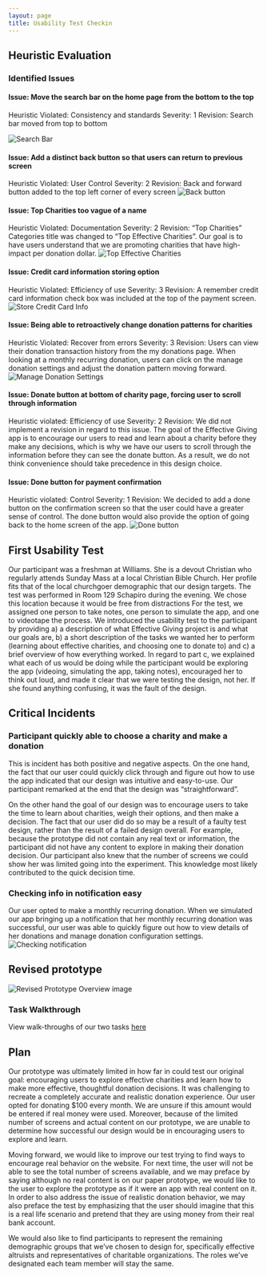 ```yaml
---
layout: page
title: Usability Test Checkin
---
```


## Heuristic Evaluation

### Identified Issues
#### Issue: Move the search bar on the home page from the bottom to the top  
Heuristic Violated: Consistency and standards
Severity: 1
Revision: Search bar moved from top to bottom  

![Search Bar](./img/File_0011.jpeg)

#### Issue: Add a distinct back button so that users can return to previous screen
Heuristic Violated: User Control
Severity: 2
Revision: Back and forward button added to the top left corner of every screen
![Back button](./img/File_007.jpeg)
#### Issue: Top Charities too vague of a name
Heuristic Violated: Documentation
Severity: 2
Revision: “Top Charities” Categories title was changed to “Top Effective Charities”. Our goal is to have users understand that we are promoting charities that have high-impact per donation dollar.
![Top Effective Charities](./img/File_004.jpeg)
#### Issue: Credit card information storing option
Heuristic Violated: Efficiency of use
Severity: 3
Revision: A remember credit card information check box was included at the top of the payment screen.
![Store Credit Card Info](./img/File_002.jpeg)
#### Issue: Being able to retroactively change donation patterns for charities  
Heuristic Violated: Recover from errors
Severity: 3
Revision: Users can view their donation transaction history from the my donations page. When looking at a monthly recurring donation, users can click on the manage donation settings and adjust the donation pattern moving forward.
![Manage Donation Settings](./img/File_005.jpeg)
#### Issue: Donate button at bottom of charity page, forcing user to scroll through information
Heuristic violated: Efficiency of use
Severity: 2
Revision: We did not implement a revision in regard to this issue. The goal of the Effective Giving app is to encourage our users to read and learn about a charity before they make any decisions, which is why we have our users to scroll through the information before they can see the donate button. As a result, we do not think convenience should take precedence in this design choice.

#### Issue: Done button for payment confirmation
Heuristic violated: Control
Severity: 1
Revision: We decided to add a done button on the confirmation screen so that the user could have a greater sense of control.
The done button would also provide the option of going back to the home screen of the app.
![Done button](./img/File_000.jpeg)

## First Usability Test
Our participant was a freshman at Williams. She is a devout Christian who regularly attends Sunday Mass at a local Christian Bible Church. Her profile fits that of the local churchgoer demographic that our design targets. The test was performed in Room 129 Schapiro during the evening. We chose this location because it would be free from distractions
For the test, we assigned one person to take notes, one person to simulate the app, and one to videotape the process. We introduced the usability test to the participant by providing a) a description of what Effective Giving project is and what our goals are, b) a short description of the tasks we wanted her to perform (learning about effective charities, and choosing one to donate to) and c) a brief overview of how everything worked. In regard to part c, we explained what each of us would be doing while the participant would be exploring the app (videoing, simulating the app, taking notes), encouraged her to think out loud, and made it clear that we were testing the design, not her. If she found anything confusing, it was the fault of the design.

## Critical Incidents
### Participant quickly able to choose a charity and make a donation
This is incident has both positive and negative aspects. On the one hand, the fact that our user could quickly click through and figure out how to use the app indicated that our design was intuitive and easy-to-use. Our participant remarked at the end that the design was “straightforward”.

On the other hand the goal of our design was to encourage users to take the time to learn about charities, weigh their options, and then make a decision. The fact that our user did do so may be a result of a faulty test design, rather than the result of a failed design overall. For example, because the prototype did not contain any real text or information, the participant did not have any content to explore in making their donation decision. Our participant also knew that the number of screens we could show her was limited going into the experiment. This knowledge most likely contributed to the quick decision time.


### Checking info in notification easy
Our user opted to make a monthly recurring donation. When we simulated our app bringing up a notification that her monthly recurring donation was successful, our user was able to quickly figure out how to view details of her donations and manage donation configuration settings.
![Checking notification](./img/File_0066.jpeg)

## Revised prototype
![Revised Prototype](./img/File_006.jpeg)
Overview image

### Task Walkthrough

View walk-throughs of our two tasks [here](./paperprototype.md)

## Plan

Our prototype was ultimately limited in how far in could test our original goal: encouraging users to explore effective charities and learn how to make more effective, thoughtful donation decisions. It was challenging to recreate a completely accurate and realistic donation experience. Our user opted for donating $100 every month. We are unsure if this amount would be entered if real money were used. Moreover, because of the limited number of screens and actual content on our prototype, we are unable to determine how successful our design would be in encouraging users to explore and learn.

Moving forward, we would like to improve our test trying to find ways to encourage real behavior on the website. For next time, the user will not be able to see the total number of screens available, and we may preface by saying although no real content is on our paper prototype, we would like to the user to explore the prototype as if it were an app with real content on it. In order to also address the issue of realistic donation behavior, we may also preface the test by emphasizing that the user should imagine that this is a real life scenario and pretend that they are using money from their real bank account.

We would also like to find participants to represent the remaining demographic groups that we’ve chosen to design for, specifically effective altruists and representatives of charitable organizations. The roles we’ve designated each team member will stay the same.
